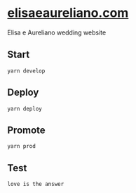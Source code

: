 # <a href="https://elisaeaureliano.com" target="_blank">elisaeaureliano.com</a>

Elisa e Aureliano wedding website

## Start
    yarn develop

## Deploy
    yarn deploy
    
## Promote
    yarn prod

## Test
    love is the answer
